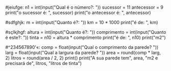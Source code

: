 #jeiufge:
n1 = int(input("Qual é o número?: "))
sucessor = 11
antecessor = 9
print("o sucessor é: ", sucessor)
print("o antecessor é: ",  antecessor)

#sdfghjk:
m = int(input("Quanto é?: "))
km = 10 * 1000
print("é de: ", km)

#sçlkjhgf:
altura = int(input("Quanto é?: "))
comprimento = int(input("Quanto é este?: "))
tinta = 
n10 = altura * comprimento
print("é de: ", n10)
print("m2")

#^234567890'«:
comp = float(input("Qual o comprimento da parede? "))
larg = float(input("Qual a largura da parede? "))
area = round(comp * larg, 2)
litros = round(area / 2, 2)
print()
print("A sua parede tem", area, "m2 e precisará de", litros, "litros de tinta")

